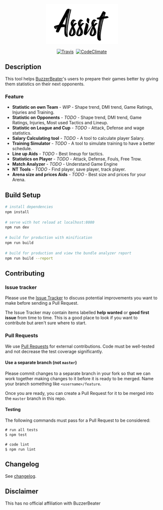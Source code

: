 <p align="center">
<img src="https://raw.githubusercontent.com/sedobrengocce/Assist/master/Assist.png"/>
</p>
<p align="center">
<a href="https://travis-ci.org/sedobrengocce/Assist"><img src="https://img.shields.io/travis/google/boardgame.io/master.svg" alt="Travis" /></a>
<a href="https://codecov.io/gh/sedobrengocce/Assist"><img src="https://codecov.io/gh/sedobrengocce/Assist/branch/master/graph/badge.svg" alt "CodeCov"/></a>
<a href="https://codeclimate.com/github/sedobrengocce/Assist"><img src="https://codeclimate.com/github/sedobrengocce/Assist.svg" alt="CodeClimate" /></a>
</p>

## Description

This tool helps <a href="https://www.buzzerbeater.com" target="_blank">BuzzerBeater</a>'s users to prepare their games better by giving them statistics on their next opponents. 

### Feature
* **Statistic on own Team** - *WIP* - Shape trend, DMI trend, Game Ratings, Injuries and Training.
* **Statistic on Opponents** - *TODO* - Shape trend, DMI trend, Game Ratings, Injuries, Most used Tactics and Lineup.
* **Statistic on League and Cup** - *TODO* - Attack, Defense and wage statistics.
* **Salary Calculating tool** - *TODO* - A tool to calculate player Salary.
* **Training Simulator** - *TODO* - A tool to simulate training to have a better schedule.
* **Line up Aids** - *TODO* - Best lineup for tactics.
* **Statistics on Player** - *TODO* - Attack, Defense, Fouls, Free Trow.
* **Match Analyzer** - *TODO* - Understand Game Engine
* **NT Tools** - *TODO* - Find player, save player, track player.
* **Arena size and prices Aids** - *TODO* - Best size and prices for your Arena.

## Build Setup

``` bash
# install dependencies
npm install

# serve with hot reload at localhost:8080
npm run dev

# build for production with minification
npm run build

# build for production and view the bundle analyzer report
npm run build --report
```

## Contributing

### Issue tracker

Please use the [Issue Tracker](https://github.com/sedobrengocce/Assist/issues) to discuss potential improvements you want to make
before sending a Pull Request.

The Issue Tracker may contain items labelled **help wanted** or **good first issue**
from time to time. This is a good place to look if you want to contribute but aren't sure where to start.

### Pull Requests

We use [Pull Requests](https://help.github.com/articles/about-pull-requests/) for external contributions. Code must be well-tested and not decrease the test coverage significantly.

#### Use a separate branch (not `master`)

Please commit changes to a separate branch in your fork
so that we can work together making changes to it before it
is ready to be merged. Name your branch something like
`<username>/feature`.

Once you are ready, you can create a Pull Request for it to be
merged into the `master` branch in this repo.

#### Testing

The following commands must pass for a Pull Request to be considered:

```
# run all tests
$ npm test

# code lint
$ npm run lint
```

## Changelog

See [changelog](docs/CHANGELOG.md).

## Disclaimer

This has no official affiliation with BuzzerBeater